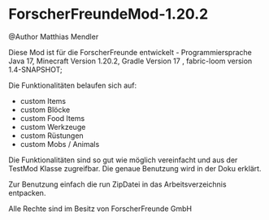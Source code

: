 # ForscherFreundeMod-1.20.2
@Author Matthias Mendler

Diese Mod ist für die ForscherFreunde entwickelt - Programmiersprache Java 17, Minecraft Version 1.20.2, Gradle Version 17 , fabric-loom version 1.4-SNAPSHOT;

Die Funktionalitäten belaufen sich auf:
  -  custom Items
  -  custom Blöcke
  -  custom Food Items
  -  custom Werkzeuge
  -  custom Rüstungen
  -  custom Mobs / Animals

Die Funktionalitäten sind so gut wie möglich vereinfacht und aus der TestMod Klasse zugreifbar.
Die genaue Benutzung wird in der Doku erklärt.

Zur Benutzung einfach die run ZipDatei in das Arbeitsverzeichnis entpacken.

Alle Rechte sind im Besitz von ForscherFreunde GmbH
